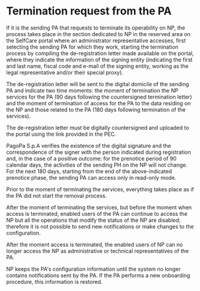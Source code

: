 # Termination request from the PA

If it is the sending PA that requests to terminate its operability on NP, the process takes place in the section dedicated to NP in the reserved area on the SelfCare portal where an administrator representative accesses, first selecting the sending PA for which they work, starting the termination process by compiling the de-registration letter made available on the portal, where they indicate the information of the signing entity (indicating the first and last name, fiscal code and e-mail of the signing entity, working as the legal representative and/or their special proxy).

The de-registration letter will be sent to the digital domicile of the sending PA and indicate two time moments: the moment of termination the NP services for the PA (90 days following the countersigned termination letter) and the moment of termination of access for the PA to the data residing on the NP and those related to the PA (180 days following termination of the services).

The de-registration letter must be digitally countersigned and uploaded to the portal using the link provided in the PEC.

PagoPa S.p.A verifies the existence of the digital signature and the correspondence of the signer with the person indicated during registration and, in the case of a positive outcome: for the prenotice period of 90 calendar days, the activities of the sending PH on the NP will not change. For the next 180 days, starting from the end of the above-indicated prenotice phase, the sending PA can access only in read-only mode.

Prior to the moment of terminating the services, everything takes place as if the PA did not start the removal process.

After the moment of terminating the services, but before the moment when access is terminated, enabled users of the PA can continue to access the NP but all the operations that modify the status of the NP are disabled; therefore it is not possible to send new notifications or make changes to the configuration.

After the moment access is terminated, the enabled users of NP can no longer access the NP as administrative or technical representatives of the PA.

NP keeps the PA's configuration information until the system no longer contains notifications sent by the PA. If the PA performs a new onboarding procedure, this information is restored.